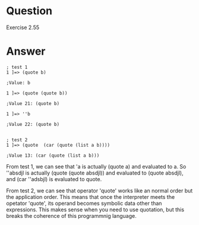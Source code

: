 # Question
Exercise 2.55

# Answer
```
; test 1
1 ]=> (quote b)

;Value: b

1 ]=> (quote (quote b))

;Value 21: (quote b)

1 ]=> ''b

;Value 22: (quote b)


; test 2
1 ]=> (quote  (car (quote (list a b))))

;Value 13: (car (quote (list a b)))

```
From test 1, we can see that 'a is actually (quote a) and evaluated to a. So ''absdjl is actually (quote (quote absdjl)) and evaluated to (quote absdjl), and (car ''adsbjl) is evaluated to quote.

From test 2, we can see that operator 'quote' works like an normal order but the application order. This means that once the interpreter meets the opetator 'quote', its operand becomes symbolic data other than expressions. This makes sense when you need to use quotation, but this breaks the coherence of this programmnig language.
